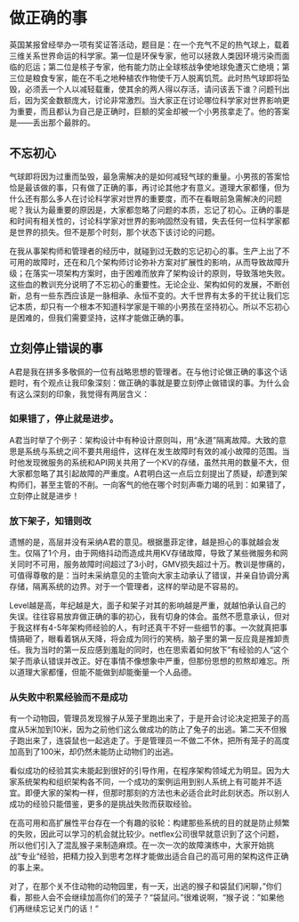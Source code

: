 # 做正确的事
英国某报曾经举办一项有奖证答活动，题目是：在一个充气不足的热气球上，载着三维关系世界命运的科学家。第一位是环保专家，他可以拯救人类因环境污染而面临的厄运；第二位是核子专家，他有能力防止全球核战争使地球免遭灭亡绝境；第三位是粮食专家，能在不毛之地种植农作物使千万人脱离饥荒。此时热气球即将坠毁，必须丢一个人以减轻载重，使其余的两人得以存活，请问该丢下谁？问题刊出后，因为奖金数额庞大，讨论非常激烈。当大家正在讨论哪位科学家对世界影响更为重要，而且都认为自己是正确时，巨额的奖金却被一个小男孩拿走了。他的答案是——丢出那个最胖的。

## 不忘初心

气球即将因为过重而坠毁，最急需解决的是如何减轻气球的重量。小男孩的答案恰恰是最该做的事，只有做了正确的事，再讨论其他才有意义。道理大家都懂，但为什么还有那么多人在讨论科学家对世界的重要度，而不在看眼前急需解决的问题呢？我认为最重要的原因是，大家都忽略了问题的本质，忘记了初心。正确的事是和时间有相关性的，讨论科学家对世界的影响固然没有错，失去任何一位科学家都是世界的损失。但不是那个时刻，那个状态下该讨论的问题。

在我从事架构师和管理者的经历中，就碰到过无数的忘记初心的事。生产上出了不可用的故障时，还在和几个架构师讨论弥补方案对扩展性的影响，从而导致故障升级；在落实一项架构方案时，由于困难而放弃了架构设计的原则，导致落地失败。这些血的教训充分说明了不忘初心的重要性。无论企业、架构如何的发展，不断创新，总有一些东西应该是一脉相承、永恒不变的。大千世界有太多的干扰让我们忘记本质，却只有一个根本不知道科学家是干嘛的小男孩在坚持初心。所以不忘初心是困难的，但我们需要坚持，这样才能做正确的事。

## 立刻停止错误的事

A君是我在拼多多敬佩的一位有战略思想的管理者。在与他讨论做正确的事这个话题时，有个观点让我印象深刻：做正确的事就是要立刻停止做错误的事。为什么会有这么深刻的印象，我觉得有两层含义：

### 如果错了，停止就是进步。

A君当时举了个例子：架构设计中有种设计原则叫，用“永道”隔离故障。大致的意思是系统与系统之间不要共用组件，这样在发生故障时有效的减小故障的范围。当时他发现微服务的系统和API网关共用了一个KV的存储，虽然共用的数量不大，但大家都忽略了其引起故障的严重度。A君明白这一点后立刻提出了质疑，却遭到架构师们，甚至主管的不削。一向客气的他在哪个时刻声嘶力竭的吼到：如果错了，立刻停止就是进步！

### 放下架子，知错则改

遗憾的是，高层并没有采纳A君的意见。根据墨菲定律，越是担心的事就越会发生。仅隔了1个月，由于网络抖动而造成共用KV存储故障，导致了某些微服务和网关同时不可用，服务故障时间超过了3小时，GMV损失超过十万。教训是惨痛的，可值得尊敬的是：当时未采纳意见的主管向大家主动承认了错误，并亲自协调分离存储，隔离系统的边界。对于一个管理者，这样的举动是不容易的。

Level越是高，年纪越是大，面子和架子对其的影响越是严重，就越怕承认自己的失误。往往容易放弃做正确的事的初心，我有切身的体会。虽然不愿意承认，但对于我这样有4-5年架构师经验的人，有时还真干不好一些细节的事。一次就真把事情搞砸了，眼看着锅从天降，将会成为同行的笑柄，脑子里的第一反应竟是推卸责任。我为当时的第一反应感到羞耻的同时，也在思索着如何放下”有经验的人“这个架子而承认错误并改正。好在事情不像想象中严重，但那份思想的煎熬却难忘。所以道理大家都懂，但能不能做到却能衡量一个人品德。

### 从失败中积累经验而不是成功

有一个动物园，管理员发现猴子从笼子里跑出来了，于是开会讨论决定把笼子的高度从5米加到10米，因为之前他们这么做成功的防止了兔子的出逃。第二天不但猴子跑出来了，连袋鼠也一起逃走了。于是管理员一不做二不休，把所有笼子的高度加高到了100米，却仍然未能防止动物们的出逃。

看似成功的经验其实未能起到很好的引导作用，在程序架构领域尤为明显。因为大家系统架构和组织架构各不同，一个成功的案例运用到别人系统上有可能并不适宜。即便大家的架构一样，但那时那刻的方法也未必适合此时此刻状态。所以别人成功的经验只能借鉴，更多的是挑战失败而获取经验。

在高可用和高扩展性平台存在一个有趣的驳轮：构建那些系统的目的就是防止频繁的失败，因此可以学习的机会就比较少。netflex公司很早就意识到了这个问题，所以他们引入了混乱猴子来制造麻烦。在一次一次的故障演练中，大家开始挑战”专业“经验，把精力投入到思考怎样才能做出适合自己的高可用的架构这件正确的事上来。


对了，在那个关不住动物的动物园里，有一天，出逃的猴子和袋鼠们闲聊，”你们看，那些人会不会继续加高你们的笼子？“袋鼠问。”很难说啊，“猴子说：”如果他们再继续忘记关门的话！“
